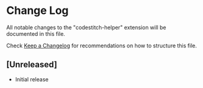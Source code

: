 # Change Log

All notable changes to the "codestitch-helper" extension will be documented in this file.

Check [Keep a Changelog](http://keepachangelog.com/) for recommendations on how to structure this file.

## [Unreleased]

- Initial release